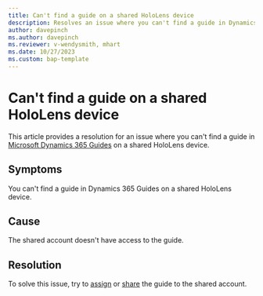 ```yaml
---
title: Can't find a guide on a shared HoloLens device 
description: Resolves an issue where you can't find a guide in Dynamics 365 Guides on a shared HoloLens device.
author: davepinch
ms.author: davepinch
ms.reviewer: v-wendysmith, mhart
ms.date: 10/27/2023
ms.custom: bap-template
---
```

# Can't find a guide on a shared HoloLens device

This article provides a resolution for an issue where you can't find a guide in [Microsoft Dynamics 365 Guides](/dynamics365/mixed-reality/guides/overview) on a shared HoloLens device.

## Symptoms

You can't find a guide in Dynamics 365 Guides on a shared HoloLens device.

## Cause

The shared account doesn't have access to the guide.

## Resolution

To solve this issue, try to [assign](/dynamics365/mixed-reality/guides/admin-access-assign) or [share](/dynamics365/mixed-reality/guides/admin-access-teams) the guide to the shared account.
